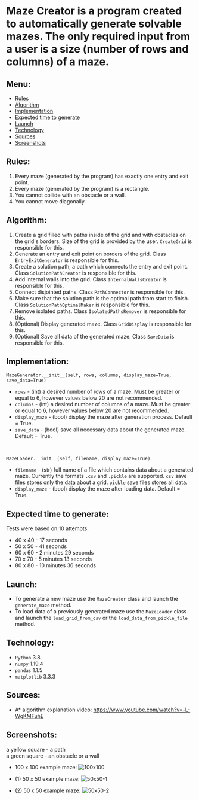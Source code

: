 # Maze Creator is a program created to automatically generate solvable mazes. The only required input from a user is a size (number of rows and columns) of a maze.

## Menu:
* [Rules](#rules)
* [Algorithm](#algorithm)
* [Implementation](#implementation)
* [Expected time to generate](#expected-time-to-generate)
* [Launch](#launch)
* [Technology](#technology)
* [Sources](#sources)
* [Screenshots](#screenshots)

## Rules:
1. Every maze (generated by the program) has exactly one entry and exit point.
2. Every maze (generated by the program) is a rectangle.
3. You cannot collide with an obstacle or a wall.
4. You cannot move diagonally.

## Algorithm:
1. Create a grid filled with paths inside of the grid and with obstacles on the grid's borders. Size of the grid is provided by the user. ```CreateGrid``` is responsible for this.  
2. Generate an entry and exit point on borders of the grid. Class ```EntryExitGenerator``` is responsible for this.   
3. Create a solution path, a path which connects the entry and exit point. Class ```SolutionPathCreator``` is responsible for this.  
4. Add internal walls into the grid. Class ```InternalWallsCreator``` is responsible for this.  
5. Connect disjointed paths. Class ```PathConnector``` is responsible for this.  
6. Make sure that the solution path is the optimal path from start to finish. Class ```SolutionPathOptimalMaker``` is responsible for this.  
7. Remove isolated paths. Class ```IsolatedPathsRemover``` is responsible for this.   
8. (Optional) Display generated maze. Class ```GridDisplay``` is responsible for this.  
9. (Optional) Save all data of the generated maze. Class ```SaveData``` is responsible for this.  

## Implementation:
```MazeGenerator.__init__(self, rows, columns, display_maze=True, save_data=True)```
* ```rows``` - (int) a desired number of rows of a maze. Must be greater or equal to 6, however values below 20 are not recommended.
* ```columns``` - (int) a desired number of columns of a maze. Must be greater or equal to 6, however values below 20 are not recommended.
* ```display_maze``` - (bool) display the maze after generation process. Default = True.
* ```save_data``` - (bool) save all necessary data about the generated maze. Default = True.  
<br>   

```MazeLoader.__init__(self, filename, display_maze=True)```
* ```filename``` - (str) full name of a file which contains data about a generated maze. Currently the formats ```.csv``` and ```.pickle``` are supported. ```csv``` save files stores only the data about a grid. ```pickle``` save files stores all data.
* ```display_maze``` - (bool) display the maze after loading data. Default = True.

## Expected time to generate:
Tests were based on 10 attempts.
* 40 x 40 - 17 seconds
* 50 x 50 - 41 seconds
* 60 x 60 - 2 minutes 29 seconds
* 70 x 70 - 5 minutes 13 seconds
* 80 x 80 - 10 minutes 36 seconds

## Launch:
* To generate a new maze use the ```MazeCreator``` class and launch the ```generate_maze``` method.
* To load data of a previously generated maze use the ```MazeLoader``` class and launch the ```load_grid_from_csv``` or the ```load_data_from_pickle_file``` method.

## Technology:   
* ```Python``` 3.8  
* ```numpy``` 1.19.4  
* ```pandas``` 1.1.5
* ```matplotlib``` 3.3.3

## Sources:
* A* algorithm explanation video: https://www.youtube.com/watch?v=-L-WgKMFuhE

## Screenshots:
a yellow square - a path  
a green square - an obstacle or a wall  

* 100 x 100 example maze:
![100x100](https://user-images.githubusercontent.com/71539614/103317850-c5a6ee00-4a2c-11eb-9431-c2f1810be885.png)

* (1) 50 x 50 example maze:
![50x50-1](https://user-images.githubusercontent.com/71539614/103319074-c3df2980-4a30-11eb-86cd-b2af835ceebc.png)

* (2) 50 x 50 example maze:
![50x50-2](https://user-images.githubusercontent.com/71539614/103319073-c3469300-4a30-11eb-8a4d-d9ae6454322b.png)
